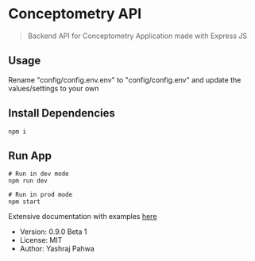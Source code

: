 # Conceptometry API

> Backend API for Conceptometry Application made with Express JS

## Usage

Rename "config/config.env.env" to "config/config.env" and update the values/settings to your own

## Install Dependencies

```
npm i
```

## Run App

```
# Run in dev mode
npm run dev

# Run in prod mode
npm start
```

Extensive documentation with examples [here](https://conceptometry-api-docs.netlify.app)

- Version: 0.9.0 Beta 1
- License: MIT
- Author: Yashraj Pahwa
